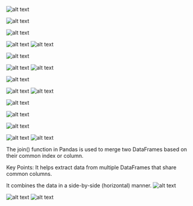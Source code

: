 <!-- 1.what are features of python  -->

![alt text](image.png)

<!-- 2.what are the keywords in python -->

![alt text](image-1.png)


<!-- 3.what is literals in python? -->

![alt text](image-2.png)

<!-- 4.how can we concatenate two tuples? -->

![alt text](image-3.png)
![alt text](image-4.png)

<!-- 5.what are functions in python? -->

![alt text](image-5.png)


<!-- 6.how can you initialize a 5*5 NumPy array with only zeros? -->

![alt text](image-6.png)
![alt text](image-7.png)

<!-- 7.what is pandas? -->

![alt text](image-8.png)

<!-- 8.what are dataframes ? -->

![alt text](image-9.png)
![alt text](image-10.png)

<!-- 9.what is series in pandas? -->

![alt text](image-11.png)

<!-- 10.what is the use of pandas groupby() function? -->

![alt text](image-12.png)

<!-- 11.how to create a dataframe from lists? -->

![alt text](image-13.png)


<!-- 12.how to create a dataframe from dictionary? -->

![alt text](image-14.png)
![alt text](image-15.png)

<!-- 13.how to combine dataframes using join() function? -->

The join() function in Pandas is used to merge two DataFrames based on their common index or column.

Key Points:
It helps extract data from multiple DataFrames that share common columns.

It combines the data in a side-by-side (horizontal) manner.
![alt text](image-16.png)


<!-- 14.which method works best for vertical stacking of dataframes? -->

![alt text](image-17.png)
![alt text](image-18.png)

<!-- 15.how to merge dataframes in pandas? -->